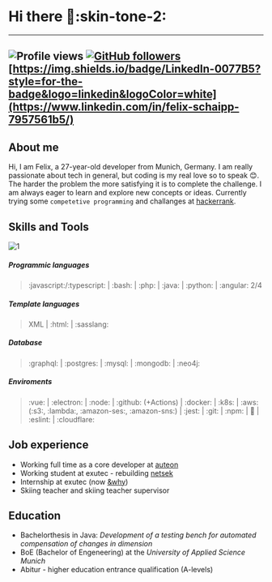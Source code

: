# Hi there :wave::skin-tone-2:

-----
![Profile views](https://gpvc.arturio.dev/felix-schaipp) [![GitHub followers](https://img.shields.io/github/followers/felix-schaipp.svg?style=social&label=Follow&maxAge=2592000)](https://github.com/felix-schaipp?tab=followers)[https://img.shields.io/badge/LinkedIn-0077B5?style=for-the-badge&logo=linkedin&logoColor=white](https://www.linkedin.com/in/felix-schaipp-7957561b5/)
-----

## About me
Hi, I am Felix, a 27-year-old developer from Munich, Germany. I am really passionate about tech in general, but coding is my real love so to speak :blush:. The harder the problem the more satisfying it is to complete the challenge. I am always eager to learn and explore new concepts or ideas. Currently trying some `competetive programming` and challanges at [hackerrank](https://www.hackerrank.com/).

## Skills and Tools
![1](https://github-readme-stats.vercel.app/api/top-langs/?username=felix-schaipp&theme=blue-green)

##### Programmic languages

> :javascript:/:typescript: | :bash: | :php: | :java: |  :python: | :angular: 2/4 

##### Template languages

> XML | :html: | :sasslang:

##### Database

> :graphql: | :postgres: | :mysql: | :mongodb: | :neo4j:

##### Enviroments

> :vue: | :electron: | :node: | :github: (+Actions) | :docker: | :k8s: | :aws: (:s3:, :lambda:, :amazon-ses:, :amazon-sns:) | :jest: | :git: | :npm: | :yarn: | :eslint: | :cloudflare: 


## Job experience
- Working full time as a core developer at [auteon](https://www.auteon.de/)
- Working student at exutec - rebuilding [netsek](https://www.netsek.net/)
- Internship at exutec (now [&why](https://www.why.de/)) 
- Skiing teacher and skiing teacher supervisor

## Education

- Bachelorthesis in Java: _Development of a testing bench for automated compensation of changes in dimension_
- BoE (Bachelor of Engeneering) at the _University of Applied Science Munich_
- Abitur - higher education entrance qualification (A-levels)
